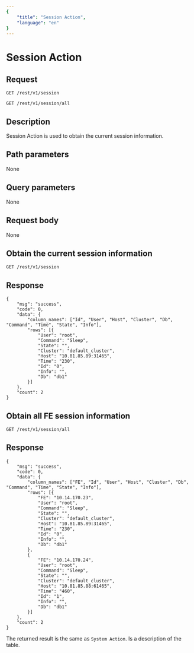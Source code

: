 ```yaml
---
{
    "title": "Session Action",
    "language": "en"
}
---
```


# Session Action

## Request

`GET /rest/v1/session`



`GET /rest/v1/session/all`



## Description

Session Action is used to obtain the current session information.
    
## Path parameters

None

## Query parameters

None

## Request body

None

## Obtain the current session information

`GET /rest/v1/session`

## Response

```
{
	"msg": "success",
	"code": 0,
	"data": {
		"column_names": ["Id", "User", "Host", "Cluster", "Db", "Command", "Time", "State", "Info"],
		"rows": [{
			"User": "root",
			"Command": "Sleep",
			"State": "",
			"Cluster": "default_cluster",
			"Host": "10.81.85.89:31465",
			"Time": "230",
			"Id": "0",
			"Info": "",
			"Db": "db1"
		}]
	},
	"count": 2
}
```

## Obtain all FE session information

`GET /rest/v1/session/all`

## Response

```
{
	"msg": "success",
	"code": 0,
	"data": {
		"column_names": ["FE", "Id", "User", "Host", "Cluster", "Db", "Command", "Time", "State", "Info"],
		"rows": [{
		    "FE": "10.14.170.23",
			"User": "root",
			"Command": "Sleep",
			"State": "",
			"Cluster": "default_cluster",
			"Host": "10.81.85.89:31465",
			"Time": "230",
			"Id": "0",
			"Info": "",
			"Db": "db1"
		},
		{
            "FE": "10.14.170.24",
			"User": "root",
			"Command": "Sleep",
			"State": "",
			"Cluster": "default_cluster",
			"Host": "10.81.85.88:61465",
			"Time": "460",
			"Id": "1",
			"Info": "",
			"Db": "db1"
		}]
	},
	"count": 2
}
```
    
The returned result is the same as `System Action`. Is a description of the table.
